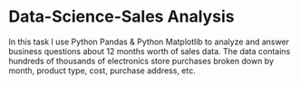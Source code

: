 # Data-Science-Sales Analysis

In this task I use Python Pandas & Python Matplotlib to analyze and answer business questions about 12 months worth of sales data. The data contains hundreds of thousands of electronics store purchases broken down by month, product type, cost, purchase address, etc.
